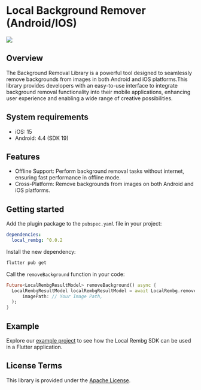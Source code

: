 # Local Background Remover (Android/IOS)

<img src="https://file.io/42mdIzLQYQhG"/>

## Overview

The Background Removal Library is a powerful tool designed to seamlessly remove backgrounds from
images in both Android and iOS platforms.This library provides developers with an easy-to-use
interface to integrate background removal functionality into their mobile applications, enhancing
user experience and enabling a wide range of creative possibilities.

## System requirements

- iOS: 15
- Android: 4.4 (SDK 19)

## Features

- Offline Support: Perform background removal tasks without internet, ensuring fast performance in
  offline mode.
- Cross-Platform: Remove backgrounds from images on both Android and iOS platforms.

## Getting started

Add the plugin package to the `pubspec.yaml` file in your project:

```yaml
dependencies:
  local_rembg: ^0.0.2
```

Install the new dependency:

```sh
flutter pub get
```

Call the `removeBackground` function in your code:

```dart
Future<LocalRembgResultModel> removeBackground() async {
  LocalRembgResultModel localRembgResultModel = await LocalRembg.removeBackground(
      imagePath: // Your Image Path,
  );
}
```

## Example

Explore our [example project](./example) to see how the Local Rembg SDK can be used in a Flutter
application.

## License Terms
This library is provided under the [Apache License](LICENSE).